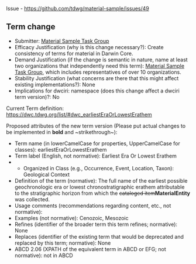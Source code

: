 Issue - https://github.com/tdwg/material-sample/issues/49

## Term change

* Submitter: [Material Sample Task Group](https://www.tdwg.org/community/osr/material-sample/)
* Efficacy Justification (why is this change necessary?): Create consistency of terms for material in Darwin Core.
* Demand Justification (if the change is semantic in nature, name at least two organizations that independently need this term): [Material Sample Task Group](https://www.tdwg.org/community/osr/material-sample/), which includes representatives of over 10 organizations.
* Stability Justification (what concerns are there that this might affect existing implementations?): None
* Implications for dwciri: namespace (does this change affect a dwciri term version)?: No

Current Term definition: https://dwc.tdwg.org/list/#dwc_earliestEraOrLowestErathem

Proposed attributes of the new term version (Please put actual changes to be implemented in **bold** and ~strikethrough~):

* Term name (in lowerCamelCase for properties, UpperCamelCase for classes): earliestEraOrLowestErathem
* Term label (English, not normative): Earliest Era Or Lowest Erathem
* * Organized in Class (e.g., Occurrence, Event, Location, Taxon): Geological Context
* Definition of the term (normative): The full name of the earliest possible geochronologic era or lowest chronostratigraphic erathem attributable to the stratigraphic horizon from which the ~~cataloged item~~**MaterialEntity** was collected.
* Usage comments (recommendations regarding content, etc., not normative): 
* Examples (not normative): Cenozoic, Mesozoic
* Refines (identifier of the broader term this term refines; normative): None
* Replaces (identifier of the existing term that would be deprecated and replaced by this term; normative): None
* ABCD 2.06 (XPATH of the equivalent term in ABCD or EFG; not normative): not in ABCD
